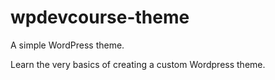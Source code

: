 # wpdevcourse-theme
A simple WordPress theme.

Learn the very basics of creating a custom Wordpress theme. 
